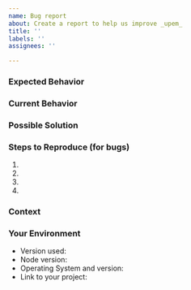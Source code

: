 ```yaml
---
name: Bug report
about: Create a report to help us improve _upem_
title: ''
labels: ''
assignees: ''

---
```


<!--- Provide a general summary of the issue in the Title above -->

### Expected Behavior
<!--- Tell us what you expect should happen -->

### Current Behavior
<!--- Tell us what happens instead of the expected behavior -->

### Possible Solution
<!--- Not obligatory, but suggest a fix/reason for the bug, -->
<!--- or ideas how to implement the addition or change -->

### Steps to Reproduce (for bugs)
<!--- Provide a link to a live example, or an unambiguous set of steps to -->
<!--- reproduce this bug. Include code to reproduce, if relevant -->
1.
2.
3.
4.

### Context
<!--- How has this issue affected you? What are you trying to accomplish? -->
<!--- Providing context helps us understand better, which will likely result in better, faster, stronger fixes -->

### Your Environment
<!--- Include as many relevant details about the environment you experienced the bug in -->
* Version used:
* Node version:
* Operating System and version:
* Link to your project:
